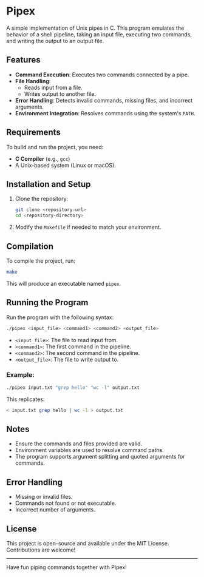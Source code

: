 # Pipex

A simple implementation of Unix pipes in C. This program emulates the behavior of a shell pipeline, taking an input file, executing two commands, and writing the output to an output file.

## Features

- **Command Execution**: Executes two commands connected by a pipe.
- **File Handling**:
  - Reads input from a file.
  - Writes output to another file.
- **Error Handling**: Detects invalid commands, missing files, and incorrect arguments.
- **Environment Integration**: Resolves commands using the system's `PATH`.

## Requirements

To build and run the project, you need:

- **C Compiler** (e.g., `gcc`)
- A Unix-based system (Linux or macOS).

## Installation and Setup

1. Clone the repository:

   ```bash
   git clone <repository-url>
   cd <repository-directory>
   ```

2. Modify the `Makefile` if needed to match your environment.

## Compilation

To compile the project, run:

```bash
make
```

This will produce an executable named `pipex`.

## Running the Program

Run the program with the following syntax:

```bash
./pipex <input_file> <command1> <command2> <output_file>
```

- `<input_file>`: The file to read input from.
- `<command1>`: The first command in the pipeline.
- `<command2>`: The second command in the pipeline.
- `<output_file>`: The file to write output to.

### Example:

```bash
./pipex input.txt "grep hello" "wc -l" output.txt
```

This replicates:

```bash
< input.txt grep hello | wc -l > output.txt
```

## Notes

- Ensure the commands and files provided are valid.
- Environment variables are used to resolve command paths.
- The program supports argument splitting and quoted arguments for commands.

## Error Handling

- Missing or invalid files.
- Commands not found or not executable.
- Incorrect number of arguments.

## License

This project is open-source and available under the MIT License. Contributions are welcome!

---

Have fun piping commands together with Pipex!

